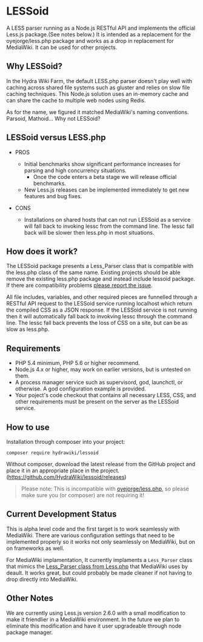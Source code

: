 # LESSoid
A LESS parser running as a Node.js RESTful API and implements the official Less.js package.(See notes below.)  It is intended as a replacement for the oyejorge/less.php package and works as a drop in replacement for MediaWiki.  It can be used for other projects.

## Why LESSoid?
In the Hydra Wiki Farm, the default LESS.php parser doesn't play well with caching across shared file systems such as gluster and relies on slow file caching techniques.  This Node.js solution uses an in-memory cache and can share the cache to multiple web nodes using Redis.

As for the name, we figured it matched MediaWiki's naming conventions.  Parsoid, Mathoid... Why not LESSoid?

## LESSoid versus LESS.php
* PROS
	* Initial benchmarks show significant performance increases for parsing and high concurrency situations.
		* Once the code enters a beta stage we will release official benchmarks.
	* New Less.js releases can be implemented immediately to get new features and bug fixes.

* CONS
	* Installations on shared hosts that can not run LESSoid as a service will fall back to invoking lessc from the command line.  The lessc fall back will be slower then less.php in most situations.

## How does it work?
The LESSoid package presents a Less_Parser class that is compatible with the less.php class of the same name.  Existing projects should be able remove the existing less.php package and instead include lessoid package.  If there are compatibility problems [please report the issue](https://github.com/HydraWiki/lessoid/issues).

All file includes, variables, and other required pieces are funnelled through a RESTful API request to the LESSoid service running localhost which return the compiled CSS as a JSON response.  If the LESSoid service is not running then it will automatically fall back to invokving lessc through the command line.  The lessc fall back prevents the loss of CSS on a site, but can be as slow as less.php.


## Requirements
* PHP 5.4 minimum, PHP 5.6 or higher recommend.
* Node.js 4.x or higher, may work on earlier versions, but is untested on them.
* A process manager service such as supervisord, god, launchctl, or otherwise.  A god configuration example is provided.
* Your poject's code checkout that contains all necessary LESS, CSS, and other requirements must be present on the server as the LESSoid service.


## How to use
Installation through composer into your project:

	composer require hydrawiki/lessoid
	
Without composer, download the latest release from the GitHub project and place it in an appropriate place in the project.  (https://github.com/HydraWiki/lessoid/releases)

> Please note: This is incompatible with [oyejorge/less.php](https://github.com/oyejorge/less.php), so please make sure you (or composer) are not requiring it!

## Current Development Status
This is alpha level code and the first target is to work seamlessly with MediaWiki.  There are various configuration settings that need to be implemented properly so it works not only seamlessly on MediaWiki, but on on frameworks as well.

For MediaWiki implamentation, It currently implaments a `Less_Parser` class that mimics the [Less_Parser class from Less.php](https://github.com/oyejorge/less.php/blob/master/lib/Less/Parser.php) that MediaWiki uses by deault. It works great, but could probably be made cleaner if not having to drop directly into MediaWiki.

## Other Notes
We are currently using Less.js version 2.6.0 with a small modification to make it friendlier in a MediaWiki environment.  In the future we plan to eliminate this modification and have it user upgradeable through node package manager.
